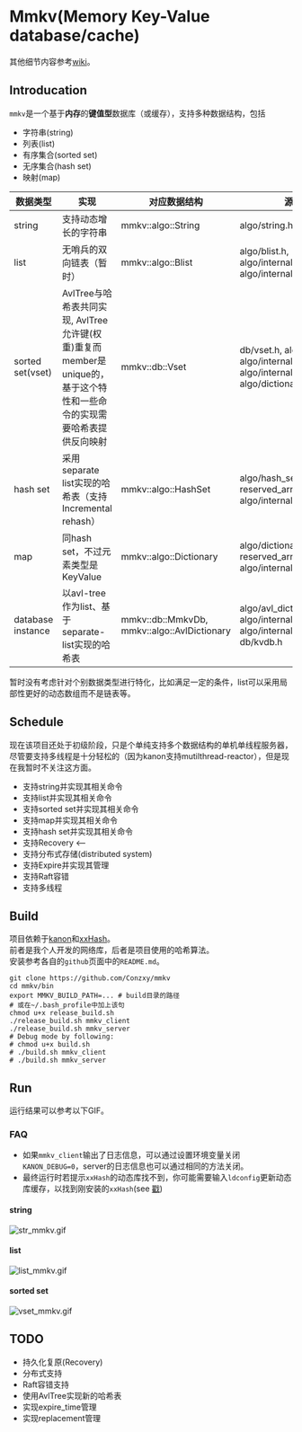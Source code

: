 # Mmkv(Memory Key-Value database/cache)
其他细节内容参考[wiki](https://github.com/Conzxy/mmkv/wiki)。

## Introducation
`mmkv`是一个基于**内存**的**键值型**数据库（或缓存），支持多种数据结构，包括
* 字符串(string)
* 列表(list)
* 有序集合(sorted set)
* 无序集合(hash set)
* 映射(map)

| 数据类型 | 实现 | 对应数据结构 | 源文件 |
|---|---|---|---|
| string | 支持动态增长的字符串 | mmkv::algo::String | algo/string.h |
| list | 无哨兵的双向链表（暂时）| mmkv::algo::Blist | algo/blist.h, algo/internal/bnode.h, algo/internal/blist_iterator.h |
| sorted set(vset) | AvlTree与哈希表共同实现, AvlTree允许键(权重)重复而member是unique的，基于这个特性和一些命令的实现需要哈希表提供反向映射| mmkv::db::Vset | db/vset.h, algo/avl_tree.h, algo/internal/avl\*.h, algo/internal/func_util.h, algo/dictionary.h |
| hash set | 采用separate list实现的哈希表（支持Incremental rehash） | mmkv::algo::HashSet | algo/hash_set.h, slist.h, reserved_array.h, hash\*.h, algo/internal/hash\*.h |  |
| map | 同hash set，不过元素类型是KeyValue | mmkv::algo::Dictionary | algo/dictionary.h, slist.h, reserved_array.h, hash\*.h, algo/internal/hash\*.h |
| database instance | 以avl-tree作为list、基于separate-list实现的哈希表 | mmkv::db::MmkvDb, mmkv::algo::AvlDictionary | algo/avl_dictionary.h, algo/internal/avl*.h, algo/internal/tree_hash*.h, db/kvdb.h |


暂时没有考虑针对个别数据类型进行特化，比如满足一定的条件，list可以采用局部性更好的动态数组而不是链表等。

## Schedule
现在该项目还处于初级阶段，只是个单纯支持多个数据结构的单机单线程服务器，
尽管要支持多线程是十分轻松的（因为kanon支持mutilthread-reactor），但是现在我暂时不关注这方面。
* 支持string并实现其相关命令
* 支持list并实现其相关命令
* 支持sorted set并实现其相关命令
* 支持map并实现其相关命令
* 支持hash set并实现其相关命令
* 支持Recovery <--
* 支持分布式存储(distributed system)
* 支持Expire并实现其管理
* 支持Raft容错
* 支持多线程

## Build
项目依赖于[kanon](https://github.com/Conzxy/kanon)和[xxHash](https://github.com/Cyan4973/xxHash)。<br>
前者是我个人开发的网络库，后者是项目使用的哈希算法。<br>
安装参考各自的`github`页面中的`README.md`。<br>

```shell
git clone https://github.com/Conzxy/mmkv
cd mmkv/bin
export MMKV_BUILD_PATH=... # build目录的路径
# 或在~/.bash_profile中加上该句
chmod u+x release_build.sh
./release_build.sh mmkv_client
./release_build.sh mmkv_server
# Debug mode by following:
# chmod u+x build.sh
# ./build.sh mmkv_client
# ./build.sh mmkv_server
```

## Run
运行结果可以参考以下GIF。<br>

### FAQ
* 如果`mmkv_client`输出了日志信息，可以通过设置环境变量关闭`KANON_DEBUG=0`，server的日志信息也可以通过相同的方法关闭。
* 最终运行时若提示`xxHash`的动态库找不到，你可能需要输入`ldconfig`更新动态库缓存，以找到刚安装的`xxHash`(see [戳](https://stackoverflow.com/questions/480764/linux-error-while-loading-shared-libraries-cannot-open-shared-object-file-no-s))

#### string
![str_mmkv.gif](https://s2.loli.net/2022/07/07/5Zx69JDHMOzg3WF.gif)

#### list
![list_mmkv.gif](https://s2.loli.net/2022/07/07/XYLk8cp24OQzlDH.gif)

#### sorted set
![vset_mmkv.gif](https://s2.loli.net/2022/07/07/EpM1YRKg4GVNZky.gif)

## TODO
* 持久化复原(Recovery)
* 分布式支持
* Raft容错支持
* 使用AvlTree实现新的哈希表
* 实现expire_time管理
* 实现replacement管理